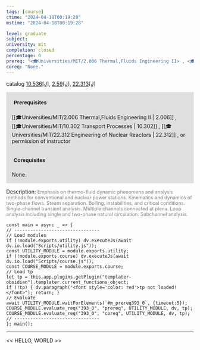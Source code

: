 ```yaml
---
tags: [course]
ctime: "2024-04-18T00:19:28"
mstime: "2024-04-18T00:19:28"

level: graduate
subject: 
university: mit
completion: closed
percentage: 0
prereq: "<🎓Universities/MIT/2.006 Thermal,Fluids Engineering II> , <🎓Universities/MIT/10.302 Transport Processes> , <🎓Universities/MIT/22.312 Engineering of Nuclear Reactors> , or permission of instructor"
coreq: "None."
---
```


catalog [10.536[J]](http://student.mit.edu/catalog/m10a.html#10.536), [2.59[J]](http://student.mit.edu/catalog/m2b.html#2.59), [22.313[J]](http://student.mit.edu/catalog/m22b.html#22.313)

<span style="display: block; padding: 15px; background-color: rgb(100, 100, 100, 0.2);"><font id="m_prereq393_0" style="display: block; font-family: Arial, sans-serif; font-weight: bold; padding: 5px">Prerequisites</font><br><span id="prereq393_0">[[🎓Universities/MIT/2.006 Thermal,Fluids Engineering II | 2.006]] , [[🎓Universities/MIT/10.302 Transport Processes | 10.302]] , [[🎓Universities/MIT/22.312 Engineering of Nuclear Reactors | 22.312]] , or permission of instructor</span></span>
<span style="display: block; padding: 15px; background-color: rgb(100, 100, 100, 0.2);"><font id="m_coreq393_0" style="display: block; font-family: Arial, sans-serif; font-weight: bold; padding: 5px">Corequisites</font><br><span id="coreq393_0">None.</span></span>

<font style="">Description:</font>
<font style="color: grey; font-size: 0.8rem;">Emphasis on thermo-fluid dynamic phenomena and analysis methods for conventional and nuclear power stations. Kinematics and dynamics of two-phase flows.  Steam separation.  Boiling, instabilities, and critical conditions. Single-channel transient analysis.  Multiple channels connected at plena.  Loop analysis including single and two-phase natural circulation.  Subchannel analysis.</font>

```dataviewjs
const main = async _ => {
// --------------------------------
// Load modules
if (!module.exports.utility) dv.executeJs(await dv.io.load("Scripts/utility.js"));
const UTILITY_MODULE = module.exports.utility;
if (!module.exports.course) dv.executeJs(await dv.io.load("Scripts/course.js"));
const COURSE_MODULE = module.exports.course;
// Load tp
let tp = this.app.plugins.getPlugin("templater-obsidian").templater.current_functions_object;
if (!tp) { dv.paragraph("<font style='color: red'>tp not loaded!</font>"); return; }
// Evaluate
await UTILITY_MODULE.waitForElements(`#m_prereq393_0`, {timeout:5});
COURSE_MODULE.evaluate_req("393_0", "prereq", UTILITY_MODULE, dv, tp);
COURSE_MODULE.evaluate_req("393_0", "coreq", UTILITY_MODULE, dv, tp);
// --------------------------------
}; main();
```

---

<< HELLO, WORLD >>
